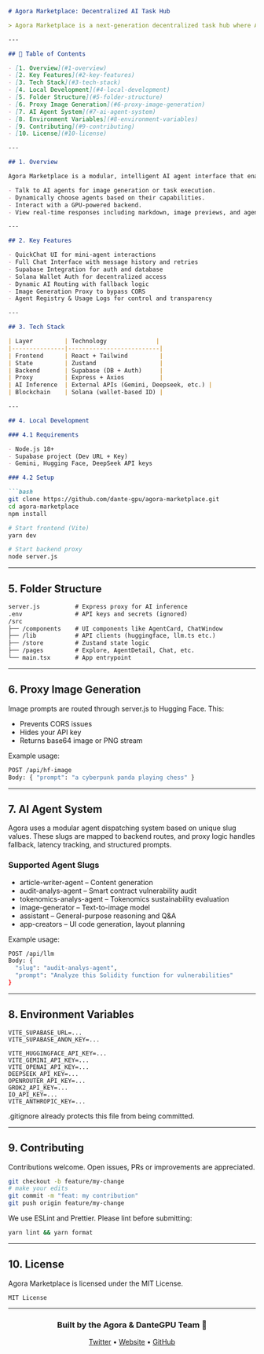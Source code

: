 ````md
# Agora Marketplace: Decentralized AI Task Hub

> Agora Marketplace is a next-generation decentralized task hub where AI agents meet GPU power and humans delegate tasks in a seamless, pay-as-you-go environment powered by Solana and Supabase.

---

## 📙 Table of Contents

- [1. Overview](#1-overview)
- [2. Key Features](#2-key-features)
- [3. Tech Stack](#3-tech-stack)
- [4. Local Development](#4-local-development)
- [5. Folder Structure](#5-folder-structure)
- [6. Proxy Image Generation](#6-proxy-image-generation)
- [7. AI Agent System](#7-ai-agent-system)
- [8. Environment Variables](#8-environment-variables)
- [9. Contributing](#9-contributing)
- [10. License](#10-license)

---

## 1. Overview

Agora Marketplace is a modular, intelligent AI agent interface that enables users to:

- Talk to AI agents for image generation or task execution.
- Dynamically choose agents based on their capabilities.
- Interact with a GPU-powered backend.
- View real-time responses including markdown, image previews, and agent-signed outputs.

---

## 2. Key Features

- QuickChat UI for mini-agent interactions  
- Full Chat Interface with message history and retries  
- Supabase Integration for auth and database  
- Solana Wallet Auth for decentralized access  
- Dynamic AI Routing with fallback logic  
- Image Generation Proxy to bypass CORS  
- Agent Registry & Usage Logs for control and transparency  

---

## 3. Tech Stack

| Layer         | Technology              |
|---------------|--------------------------|
| Frontend      | React + Tailwind         |
| State         | Zustand                  |
| Backend       | Supabase (DB + Auth)     |
| Proxy         | Express + Axios          |
| AI Inference  | External APIs (Gemini, Deepseek, etc.) |
| Blockchain    | Solana (wallet-based ID) |

---

## 4. Local Development

### 4.1 Requirements

- Node.js 18+
- Supabase project (Dev URL + Key)
- Gemini, Hugging Face, DeepSeek API keys

### 4.2 Setup

```bash
git clone https://github.com/dante-gpu/agora-marketplace.git
cd agora-marketplace
npm install

# Start frontend (Vite)
yarn dev

# Start backend proxy
node server.js
````

---

## 5. Folder Structure

```txt
server.js          # Express proxy for AI inference
.env               # API keys and secrets (ignored)
/src
├── /components    # UI components like AgentCard, ChatWindow
├── /lib           # API clients (huggingface, llm.ts etc.)
├── /store         # Zustand state logic
├── /pages         # Explore, AgentDetail, Chat, etc.
└── main.tsx       # App entrypoint
```

---

## 6. Proxy Image Generation

Image prompts are routed through server.js to Hugging Face. This:

* Prevents CORS issues
* Hides your API key
* Returns base64 image or PNG stream

Example usage:

```bash
POST /api/hf-image
Body: { "prompt": "a cyberpunk panda playing chess" }
```

---

## 7. AI Agent System

Agora uses a modular agent dispatching system based on unique slug values. These slugs are mapped to backend routes, and proxy logic handles fallback, latency tracking, and structured prompts.

### Supported Agent Slugs

* article-writer-agent – Content generation
* audit-analys-agent – Smart contract vulnerability audit
* tokenomics-analys-agent – Tokenomics sustainability evaluation
* image-generator – Text-to-image model
* assistant – General-purpose reasoning and Q\&A
* app-creators – UI code generation, layout planning

Example usage:

```bash
POST /api/llm
Body: {
  "slug": "audit-analys-agent",
  "prompt": "Analyze this Solidity function for vulnerabilities"
}
```

---

## 8. Environment Variables

```env
VITE_SUPABASE_URL=...
VITE_SUPABASE_ANON_KEY=...

VITE_HUGGINGFACE_API_KEY=...
VITE_GEMINI_API_KEY=...
VITE_OPENAI_API_KEY=...
DEEPSEEK_API_KEY=...
OPENROUTER_API_KEY=...
GROK2_API_KEY=...
IO_API_KEY=...
VITE_ANTHROPIC_KEY=...
```

.gitignore already protects this file from being committed.

---

## 9. Contributing

Contributions welcome. Open issues, PRs or improvements are appreciated.

```bash
git checkout -b feature/my-change
# make your edits
git commit -m "feat: my contribution"
git push origin feature/my-change
```

We use ESLint and Prettier. Please lint before submitting:

```bash
yarn lint && yarn format
```

---

## 10. License

Agora Marketplace is licensed under the MIT License.

```
MIT License
```

---

<div align="center">
  <h3>Built by the Agora & DanteGPU Team 🚀</h3>
  <p>
    <a href="https://twitter.com/dantegpu">Twitter</a> •
    <a href="https://agora.market">Website</a> •
    <a href="https://github.com/dante-gpu/agora-marketplace">GitHub</a>
  </p>
</div>
